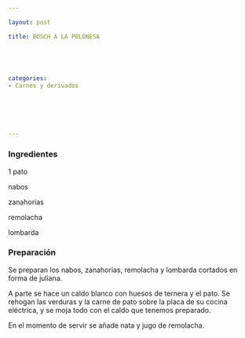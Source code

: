 ```yaml
---

layout: post

title: BOSCH A LA POLONESA





categories:
- Carnes y derivados






---
```


<h3>Ingredientes</h3>

1 pato

nabos

zanahorias

remolacha

lombarda

<h3>Preparación</h3>

Se preparan los nabos, zanahorias, remolacha y lombarda cortados en forma de juliana.

A parte se hace un caldo blanco con huesos de ternera y el pato. Se rehogan las verduras y la carne de pato sobre la placa de su cocina eléctrica, y se moja todo con el caldo que tenemos preparado.

En el momento de servir se añade nata y jugo de remolacha.